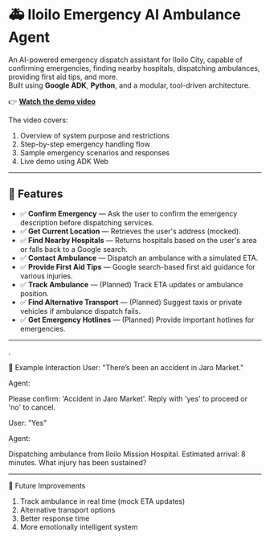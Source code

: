 # 🚑 Iloilo Emergency AI Ambulance Agent

An AI-powered emergency dispatch assistant for Iloilo City, capable of confirming emergencies, finding nearby hospitals, dispatching ambulances, providing first aid tips, and more.  
Built using **Google ADK**, **Python**, and a modular, tool-driven architecture.


👉 **[Watch the demo video](https://www.youtube.com/watch?v=Vuy8Vj6Jn58)**

The video covers:

1. Overview of system purpose and restrictions
2. Step-by-step emergency handling flow
3. Sample emergency scenarios and responses
4. Live demo using ADK Web 


---

## 📌 Features

- ✅ **Confirm Emergency** — Ask the user to confirm the emergency description before dispatching services.  
- ✅ **Get Current Location** — Retrieves the user's address (mocked).  
- ✅ **Find Nearby Hospitals** — Returns hospitals based on the user's area or falls back to a Google search.  
- ✅ **Contact Ambulance** — Dispatch an ambulance with a simulated ETA.  
- ✅ **Provide First Aid Tips** — Google search-based first aid guidance for various injuries.  
- ✅ **Track Ambulance** — (Planned) Track ETA updates or ambulance position.  
- ✅ **Find Alternative Transport** — (Planned) Suggest taxis or private vehicles if ambulance dispatch fails.  
- ✅ **Get Emergency Hotlines** — (Planned) Provide important hotlines for emergencies.  

---

.

📌 Example Interaction
User: "There’s been an accident in Jaro Market."

Agent:

Please confirm: 'Accident in Jaro Market'. Reply with 'yes' to proceed or 'no' to cancel.

User: "Yes"

Agent:

Dispatching ambulance from Iloilo Mission Hospital. Estimated arrival: 8 minutes.
What injury has been sustained?

---


📅 Future Improvements
1. Track ambulance in real time (mock ETA updates)
2. Alternative transport options
3. Better response time
4. More emotionally intelligent system


